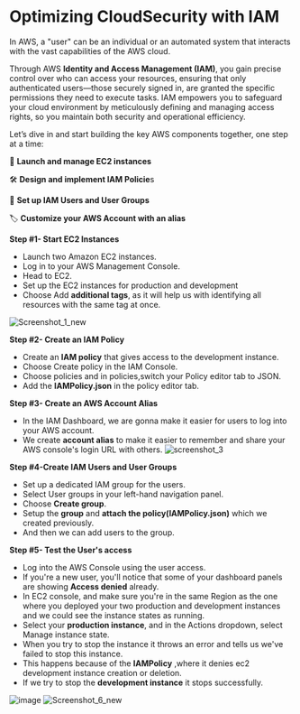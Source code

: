 # Optimizing CloudSecurity with IAM

In AWS, a "user" can be an individual or an automated system that interacts with the vast capabilities of the AWS cloud. 

Through AWS **Identity and Access Management (IAM)**, you gain precise control over who can access your resources, ensuring that only authenticated users—those securely signed in, are granted the specific permissions they need to execute tasks. IAM empowers you to safeguard your cloud environment by meticulously defining and managing access rights, so you maintain both security and operational efficiency.

Let’s dive in and start building the key AWS components together, one step at a time:

🚀 **Launch and manage EC2 instances**

🛠️ **Design and implement IAM Policie**s

👥 **Set up IAM Users and User Groups**

🏷️ **Customize your AWS Account with an alias**

**Step #1- Start EC2 Instances**

* Launch two Amazon EC2 instances.
* Log in to your AWS Management Console.
* Head to EC2.
* Set up the EC2 instances for production and development
* Choose Add **additional tags**, as it will help us with identifying all resources with the same tag at once.

![Screenshot_1_new](https://github.com/user-attachments/assets/a55e9609-5610-4652-b514-27c990e1e100)


**Step #2- Create an IAM Policy**

* Create an **IAM policy** that gives access to the development instance.
* Choose Create policy in the IAM Console.
* Choose policies and in policies,switch your Policy editor tab to JSON.
* Add the **IAMPolicy.json** in the policy editor tab.

**Step #3- **Create an AWS Account Alias****

* In the IAM Dashboard, we are gonna make it easier for users to log into your AWS account.
* We create **account alias** to make it easier to remember and share your AWS console's login URL with others.
![screenshot_3](https://github.com/user-attachments/assets/1294940c-3c6a-4fbc-8ff1-22a9917e0dfd)


**Step #4-Create IAM Users and User Groups**

* Set up a dedicated IAM group for the users.
* Select User groups in your left-hand navigation panel.
* Choose **Create group**.
* Setup the **group** and **attach the policy(IAMPolicy.json)** which we created previously.
* And then we can add users to the group.

**Step #5- Test the User's access**

* Log into the AWS Console using the user access.
* If you're a new user, you'll notice that some of your dashboard panels are showing **Access denied** already.
* In EC2 console, and make sure you're in the same Region as the one where you deployed your two production and development 
  instances and we could see the instance states as running.
* Select your **production instance**, and in the Actions dropdown, select Manage instance state.
* When you try to stop the instance it throws an error and tells us we've failed to stop this instance.
* This happens because of the **IAMPolicy** ,where it denies ec2 development instance creation or deletion.
* If we try to stop the **development instance** it stops successfully.

![image](https://github.com/user-attachments/assets/f149de1a-238b-4b7f-9b49-4f3cafe775c6)
![Screenshot_6_new](https://github.com/user-attachments/assets/01f9cb13-16da-43fd-b7ff-9afbae691248)





